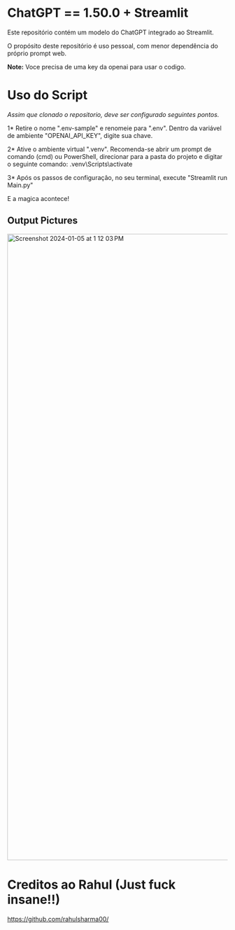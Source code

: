 # ChatGPT == 1.50.0 + Streamlit

Este repositório contém um modelo do ChatGPT integrado ao Streamlit.

O propósito deste repositório é uso pessoal, com menor dependência do próprio prompt web.


**Note:** Voce precisa de uma key da openai para usar o codigo.


# Uso do Script

*Assim que clonado o repositorio, deve ser configurado seguintes pontos.*

1* 
   Retire o nome ".env-sample" e renomeie para ".env". Dentro da variável de ambiente "OPENAI_API_KEY", digite sua chave.
    

2* 
    Ative o ambiente virtual ".venv". Recomenda-se abrir um prompt de comando (cmd) ou PowerShell, direcionar para a pasta do projeto e digitar o seguinte comando:
    .venv\Scripts\activate

3* 
    Após os passos de configuração, no seu terminal, execute "Streamlit run Main.py"

E a magica acontece!


## Output Pictures
<img width="1431" alt="Screenshot 2024-01-05 at 1 12 03 PM" src="https://github.com/rahulsharma00/ChatGPT-Clone-using-Python-and-Streamlit/assets/89294054/faa7d591-9d4b-4e2a-a646-35de971fea14">


# Creditos ao Rahul (Just fuck insane!!)

https://github.com/rahulsharma00/
